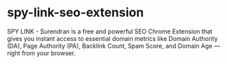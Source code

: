 # spy-link-seo-extension
SPY LINK - Surendran is a free and powerful SEO Chrome Extension that gives you instant access to essential domain metrics like Domain Authority (DA), Page Authority (PA), Backlink Count, Spam Score, and Domain Age — right from your browser.
